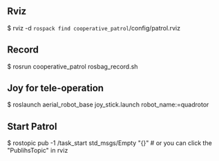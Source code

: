 
## Rviz
$ rviz -d `rospack find cooperative_patrol`/config/patrol.rviz

## Record
$ rosrun cooperative_patrol rosbag_record.sh

## Joy for tele-operation

$ roslaunch aerial_robot_base joy_stick.launch robot_name:=quadrotor

## Start Patrol

$ rostopic pub -1 /task_start std_msgs/Empty "{}" # or you can click the "PublihsTopic" in rviz
